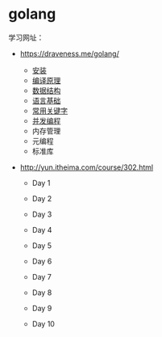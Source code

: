 # golang

学习网址：

* https://draveness.me/golang/
  * [安装](https://github.com/LetLifeStop/golang/blob/master/Go%E5%9F%BA%E7%A1%80/%E5%AE%89%E8%A3%85.md)
  * [编译原理](https://github.com/LetLifeStop/golang/blob/master/Go%E5%9F%BA%E7%A1%80/%E7%AC%AC%E4%B8%80%E7%AB%A0%20%E7%BC%96%E8%AF%91%E5%8E%9F%E7%90%86.md)
  * [数据结构](https://github.com/LetLifeStop/golang/blob/master/Go%E5%9F%BA%E7%A1%80/%E7%AC%AC%E4%BA%8C%E7%AB%A0%20%E6%95%B0%E6%8D%AE%E7%BB%93%E6%9E%84.md)
  * [语言基础](https://github.com/LetLifeStop/golang/blob/master/Go%E5%9F%BA%E7%A1%80/%E7%AC%AC%E4%B8%89%E7%AB%A0%20%E8%AF%AD%E8%A8%80%E5%9F%BA%E7%A1%80.md)
  * [常用关键字](https://github.com/LetLifeStop/golang/blob/master/Go%E5%9F%BA%E7%A1%80/%E7%AC%AC%E5%9B%9B%E7%AB%A0%20%E5%B8%B8%E7%94%A8%E5%85%B3%E9%94%AE%E5%AD%97.md)
  * [并发编程](https://github.com/LetLifeStop/golang/blob/master/Go%E5%9F%BA%E7%A1%80/%E7%AC%AC%E4%BA%94%E7%AB%A0%20%E5%B9%B6%E5%8F%91%E7%BC%96%E7%A8%8B.md)
  * 内存管理
  * 元编程
  * 标准库

* http://yun.itheima.com/course/302.html

  * Day  1

  * Day  2

  * Day  3

  * Day  4

  * Day  5

  * Day  6

  * Day  7

  * Day  8

  * Day  9

  * Day  10

    


